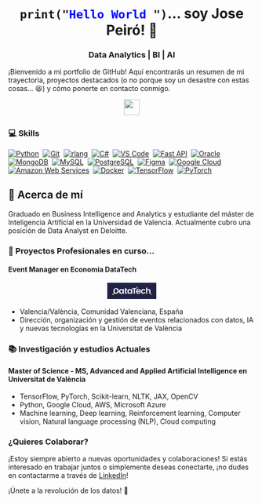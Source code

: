 <p align="center">
  <code><h1 align="center">print("<span style="color:blue;">Hello World</span> ")</code>...   soy Jose Peiró! 👋</h1> 
  <h3 align="center">Data Analytics | BI | AI</h3>
  ¡Bienvenido a mi portfolio de GitHub! 
  Aquí encontrarás un resumen de mi trayectoria, proyectos destacados (o no porque soy un desastre con estas cosas... 😆) y cómo ponerte en contacto conmigo.
</p>
    <p align="center">
      <a href="https://www.linkedin.com/in/josepeirocardona" target="_blank" rel="noreferrer"> 
    <picture> 
      <source media="(prefers-color-scheme: dark)" srcset="https://raw.githubusercontent.com/danielcranney/readme-generator/main/public/icons/socials/linkedin-dark.svg" /> 
      <source media="(prefers-color-scheme: light)" srcset="https://raw.githubusercontent.com/danielcranney/readme-generator/main/public/icons/socials/linkedin.svg" /> 
      <img src="https://raw.githubusercontent.com/danielcranney/readme-generator/main/public/icons/socials/linkedin.svg" width="32" height="32" /> 
    </picture> 
  </a>
  </p>

### 💻 Skills

<p align="left">
<a href="https://www.python.org/" target="_blank" rel="noreferrer"><img src="https://raw.githubusercontent.com/danielcranney/readme-generator/main/public/icons/skills/python-colored.svg" width="36" height="36" alt="Python" /></a>&nbsp;
<a href="https://git-scm.com/" target="_blank" rel="noreferrer"><img src="https://raw.githubusercontent.com/danielcranney/readme-generator/main/public/icons/skills/git-colored.svg" width="36" height="36" alt="Git" /></a>&nbsp;
<a href="https://www.r-project.org/" target="_blank" rel="noreferrer"><img src="https://raw.githubusercontent.com/danielcranney/readme-generator/main/public/icons/skills/rlang-colored.svg" width="36" height="36" alt="rlang" /></a>&nbsp;
<a href="https://docs.microsoft.com/en-us/dotnet/csharp/" target="_blank" rel="noreferrer"><img src="https://raw.githubusercontent.com/danielcranney/readme-generator/main/public/icons/skills/csharp-colored.svg" width="36" height="36" alt="C#" /></a>&nbsp;
<a href="https://code.visualstudio.com/" target="_blank" rel="noreferrer"><img src="https://raw.githubusercontent.com/danielcranney/readme-generator/main/public/icons/skills/visualstudiocode.svg" width="36" height="36" alt="VS Code" /></a>&nbsp;
<a href="https://fastapi.tiangolo.com/" target="_blank" rel="noreferrer"><img src="https://raw.githubusercontent.com/danielcranney/readme-generator/main/public/icons/skills/fastapi-colored.svg" width="36" height="36" alt="Fast API" /></a>&nbsp;
<a href="https://www.oracle.com/uk/index.html" target="_blank" rel="noreferrer"><img src="https://raw.githubusercontent.com/danielcranney/readme-generator/main/public/icons/skills/oracle-colored.svg" width="36" height="36" alt="Oracle" /></a>&nbsp;
<a href="https://www.mongodb.com/" target="_blank" rel="noreferrer"><img src="https://raw.githubusercontent.com/danielcranney/readme-generator/main/public/icons/skills/mongodb-colored.svg" width="36" height="36" alt="MongoDB" /></a>&nbsp;
<a href="https://www.mysql.com/" target="_blank" rel="noreferrer"><img src="https://raw.githubusercontent.com/danielcranney/readme-generator/main/public/icons/skills/mysql-colored.svg" width="36" height="36" alt="MySQL" /></a>&nbsp;
<a href="https://www.postgresql.org/" target="_blank" rel="noreferrer"><img src="https://raw.githubusercontent.com/danielcranney/readme-generator/main/public/icons/skills/postgresql-colored.svg" width="36" height="36" alt="PostgreSQL" /></a>&nbsp;
<a href="https://www.figma.com/" target="_blank" rel="noreferrer"><img src="https://raw.githubusercontent.com/danielcranney/readme-generator/main/public/icons/skills/figma-colored.svg" width="36" height="36" alt="Figma" /></a>&nbsp;
<a href="https://cloud.google.com/" target="_blank" rel="noreferrer"><img src="https://raw.githubusercontent.com/danielcranney/readme-generator/main/public/icons/skills/googlecloud-colored.svg" width="36" height="36" alt="Google Cloud" /></a>&nbsp;
<a href="https://aws.amazon.com" target="_blank" rel="noreferrer"><img src="https://raw.githubusercontent.com/danielcranney/readme-generator/main/public/icons/skills/aws-colored-dark.svg" width="36" height="36" alt="Amazon Web Services" /></a>&nbsp;
<a href="https://www.docker.com/" target="_blank" rel="noreferrer"><img src="https://raw.githubusercontent.com/danielcranney/readme-generator/main/public/icons/skills/docker-colored.svg" width="36" height="36" alt="Docker" /></a>&nbsp;
<a href="https://www.tensorflow.org/" target="_blank" rel="noreferrer"><img src="https://raw.githubusercontent.com/danielcranney/readme-generator/main/public/icons/skills/tensorflow-colored.svg" width="36" height="36" alt="TensorFlow" /></a>&nbsp;
<a href="https://pytorch.org/" target="_blank" rel="noreferrer"><img src="https://raw.githubusercontent.com/danielcranney/readme-generator/main/public/icons/skills/pytorch-colored.svg" width="36" height="36" alt="PyTorch" /></a>
</p>


</p>

<h2>💫 Acerca de mí</h2>
  <p>Graduado en Business Intelligence and Analytics y estudiante del máster de Inteligencia Artificial en la Universidad de Valencia. Actualmente cubro una posición de Data Analyst en Deloitte.</p>

<h3>🔭 Proyectos Profesionales en curso... </h3>

<h4>Event Manager en Economia DataTech</h4>
<div style="text-align: center;">
    <img src="Datatech Logotipo Negativo.jpg" alt="Volkswagen Group Logo" style="width: 100px;">
</div>
<ul>
    <li>Valencia/València, Comunidad Valenciana, España</li>
    <li>Dirección, organización y gestión de eventos relacionados con datos, IA y nuevas tecnologías en la Universitat de València</li>
</ul>

<h3>📚 Investigación y estudios Actuales</h3>
<h4>Master of Science - MS, Advanced and Applied Artificial Intelligence en Universitat de València</h4>
<ul>
    <li>TensorFlow, PyTorch, Scikit-learn, NLTK, JAX, OpenCV</li>
    <li>Python, Google Cloud, AWS, Microsoft Azure</li>
    <li>Machine learning, Deep learning, Reinforcement learning, Computer vision, Natural language processing (NLP), Cloud computing</li>
</ul>

<h3>¿Quieres Colaborar?</h3>
<p>¡Estoy siempre abierto a nuevas oportunidades y colaboraciones! Si estás interesado en trabajar juntos o simplemente deseas conectarte, ¡no dudes en contactarme a través de <a href="https://www.linkedin.com/in/josepeirocardona/">LinkedIn</a>!</p>
<p>¡Únete a la revolución de los datos! 🚀</p>

